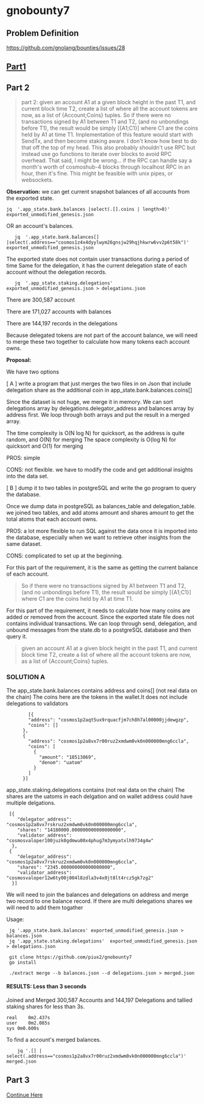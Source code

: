 
# gnobounty7

## Problem Definition

https://github.com/gnolang/bounties/issues/28

## [Part1](https://github.com/piux2/gnobounty7/blob/main/README.md)
## Part 2

> part 2: given an account A1 at a given block height in the past T1, and current block time T2, create a list of where all the account tokens are now, as a list of {Account;Coins} tuples. So if there were no transactions signed by A1 between T1 and T2, (and no unbondings before T1), the result would be simply [{A1;C1}] where C1 are the coins held by A1 at time T1. Implementation of this feature would start with SendTx, and then become staking aware. I don't know how best to do that off the top of my head. This also probably shouldn't use RPC but instead use go functions to iterate over blocks to avoid RPC overhead. That said, I might be wrong... if the RPC can handle say a month's worth of cosmoshub-4 blocks through localhost RPC in an hour, then it's fine. This might be feasible with unix pipes, or websockets.


**Observation:**
we can get current snapshot balances of all accounts from the exported state.

    jq  '.app_state.bank.balances |select(.[].coins | length>0)' exported_unmodified_genesis.json

OR an account's balances.

       jq  '.app_state.bank.balances[] |select(.address=="cosmos1z4x4dyylwym26gnsjw29hqjhkwrw6vv2p6t58k")' exported_unmodified_genesis.json

The exported state does not contain user transactions during a period of time
Same for the delegation, it has the current delegation state of each account without the delegation records. 

       jq  '.app_state.staking.delegations'  exported_unmodified_genesis.json > delegations.json

There are  300,587 account

There are  171,027 accounts with balances

There are 144,197 records in the delegations


Because delegated tokens are not part of the account balance, we will need to merge these two together to calculate how many tokens each account owns.  

**Proposal:**

We have two options

[ A ] write a program that just merges the two files in on Json that include delegation share as the additional coin in app_state.bank.balances.coins[] 

Since the dataset is not huge, we merge it in memory. We can sort delegations array by delegations.delegator_address and balances array by address first. We loop through both arrays and put the result in a merged array. 

The time complexity is O(N log N) for quicksort, as the address is quite random, and O(N) for merging 
The space complexity is O(log N) for quicksort and O(1) for merging


PROS: simple

CONS: not flexible. we have to modify the code and get additional insights into the data set. 



[ B ] dump it to two tables in postgreSQL and write the go program to query the database. 

Once we dump data in postgreSQL as balances_table and delegation_table. we joined two tables, and add atoms amount and shares amount to get the total atoms that each account owns. 

PROS: a lot more flexible to run SQL against the data once it is imported into the database, especially when we want to retrieve other insights from the same dataset.

CONS: complicated to set up at the beginning. 

For this part of the requirement, it is the same as getting the current balance of each account.
> So if there were no transactions signed by A1 between T1 and T2, (and no unbondings before T1), the result would be simply [{A1;C1}] where C1 are the coins held by A1 at time T1. 

For this part of the requirement, it needs to calculate how many coins are added or removed from the account.  Since the exported state file does not contains individual transactions. We can loop through send, delegation, and unbound messages from the state.db to a postgreSQL database and then query it. 

> given an account A1 at a given block height in the past T1, and current block time T2, create a list of where all the account tokens are now, as a list of {Account;Coins} tuples.

### SOLUTION A 

The app_state.bank.balances contains address and coins[]  (not real data on the chain) 
The coins here are the tokens in the wallet.It does not include delegations to validators

            [{
            "address": "cosmos1p2aqt5ux9rquacfjm7ch8h7al00000jjdewgzp",
            "coins": []
          },
          {
            "address": "cosmos1p2a8vx7r00ruz2xmdwm0vk0n000000mng6ccla",
            "coins": [
              {
                "amount": "18513869",
                "denom": "uatom"
              }
            ]
          }]
          
app_state.staking.delegations contains (not real data on the chain) 
The shares are the uatoms in each delgation and on wallet address could have multiple delgations. 

     [{
        "delegator_address": "cosmos1p2a8vx7rskruz2xmdwm0vk0n000000mng6ccla",
        "shares": "14180000.000000000000000000",
        "validator_address": "cosmosvaloper100juzk0gdmwu00x4phug7m3ymyatxlh9734g4w"
      },
     {
        "delegator_address": "cosmos1p2a8vx7rskruz2xmdwm0vk0n000000mng6ccla",
        "shares": "2345.000000000000000000",
        "validator_address": "cosmosvaloper12w6ty00j004l8zdla3v4x0jt8lt4rcz5gk7zg2"
      }]
 We will need to join the balances and delegations on address and merge two record to one balance record. 
 If there are multi delegations shares we will need to add them togather
 
 Usage: 
 
     jq '.app_state.bank.balances' exported_unmodified_genesis.json > balances.json
     jq '.app_state.staking.delegations'  exported_unmodified_genesis.json > delegations.json

     git clone https://github.com/piux2/gnobounty7
     go install

     ./extract merge --b balances.json --d delegations.json > merged.json
 
 
 #### RESULTS: Less than 3 seconds

 Joined and Merged 300,587 Accounts and 144,197 Delegations and tallied staking shares for less than 3s. 

    real	0m2.437s
    user	0m2.085s
    sys	0m0.600s


To find a account's merged balances.

        jq '.[] | select(.address=="cosmos1p2a8vx7r00ruz2xmdwm0vk0n000000mng6ccla")' merged.json
        
        
        
## Part 3
[Continue Here](https://github.com/piux2/gnobounty7/blob/main/README3.md)


